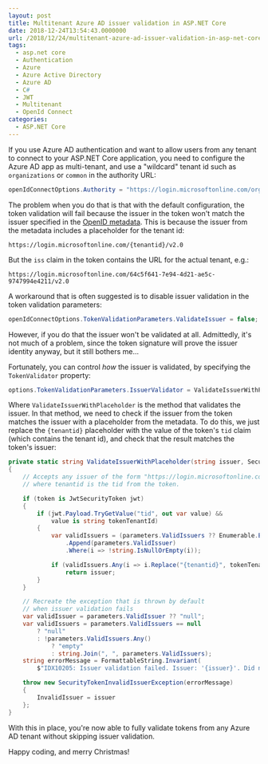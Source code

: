 ```yaml
---
layout: post
title: Multitenant Azure AD issuer validation in ASP.NET Core
date: 2018-12-24T13:54:43.0000000
url: /2018/12/24/multitenant-azure-ad-issuer-validation-in-asp-net-core/
tags:
  - asp.net core
  - Authentication
  - Azure
  - Azure Active Directory
  - Azure AD
  - C#
  - JWT
  - Multitenant
  - OpenId Connect
categories:
  - ASP.NET Core
---
```



If you use Azure AD authentication and want to allow users from any tenant to connect to your ASP.NET Core application, you need to configure the Azure AD app as multi-tenant, and use a "wildcard" tenant id such as `organizations` or `common` in the authority URL:

```csharp
openIdConnectOptions.Authority = "https://login.microsoftonline.com/organizations/v2.0";
```

The problem when you do that is that with the default configuration, the token validation will fail because the issuer in the token won't match the issuer specified in the [OpenID metadata](https://login.microsoftonline.com/organizations/v2.0/.well-known/openid-configuration). This is because the issuer from the metadata includes a placeholder for the tenant id:

```plain
https://login.microsoftonline.com/{tenantid}/v2.0
```

But the `iss` claim in the token contains the URL for the actual tenant, e.g.:

```plain
https://login.microsoftonline.com/64c5f641-7e94-4d21-ae5c-9747994e4211/v2.0
```

A workaround that is often suggested is to disable issuer validation in the token validation parameters:

```csharp
openIdConnectOptions.TokenValidationParameters.ValidateIssuer = false;
```

However, if you do that the issuer won't be validated at all. Admittedly, it's not much of a problem, since the token signature will prove the issuer identity anyway, but it still bothers me...

Fortunately, you can control *how* the issuer is validated, by specifying the `TokenValidator` property:

```csharp
options.TokenValidationParameters.IssuerValidator = ValidateIssuerWithPlaceholder;
```

Where `ValidateIssuerWithPlaceholder` is the method that validates the issuer. In that method, we need to check if the issuer from the token matches the issuer with a placeholder from the metadata. To do this, we just replace the `{tenantid}` placeholder with the value of the token's `tid` claim (which contains the tenant id), and check that the result matches the token's issuer:

```csharp
private static string ValidateIssuerWithPlaceholder(string issuer, SecurityToken token, TokenValidationParameters parameters)
{
    // Accepts any issuer of the form "https://login.microsoftonline.com/{tenantid}/v2.0",
    // where tenantid is the tid from the token.

    if (token is JwtSecurityToken jwt)
    {
        if (jwt.Payload.TryGetValue("tid", out var value) &&
            value is string tokenTenantId)
        {
            var validIssuers = (parameters.ValidIssuers ?? Enumerable.Empty<string>())
                .Append(parameters.ValidIssuer)
                .Where(i => !string.IsNullOrEmpty(i));

            if (validIssuers.Any(i => i.Replace("{tenantid}", tokenTenantId) == issuer))
                return issuer;
        }
    }

    // Recreate the exception that is thrown by default
    // when issuer validation fails
    var validIssuer = parameters.ValidIssuer ?? "null";
    var validIssuers = parameters.ValidIssuers == null
        ? "null"
        : !parameters.ValidIssuers.Any()
            ? "empty"
            : string.Join(", ", parameters.ValidIssuers);
    string errorMessage = FormattableString.Invariant(
        $"IDX10205: Issuer validation failed. Issuer: '{issuer}'. Did not match: validationParameters.ValidIssuer: '{validIssuer}' or validationParameters.ValidIssuers: '{validIssuers}'.");

    throw new SecurityTokenInvalidIssuerException(errorMessage)
    {
        InvalidIssuer = issuer
    };
}
```

With this in place, you're now able to fully validate tokens from any Azure AD tenant without skipping issuer validation.

Happy coding, and merry Christmas!

